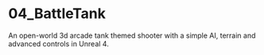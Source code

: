 # 04_BattleTank
An open-world 3d arcade tank themed shooter with a simple AI, terrain and advanced controls in Unreal 4.
